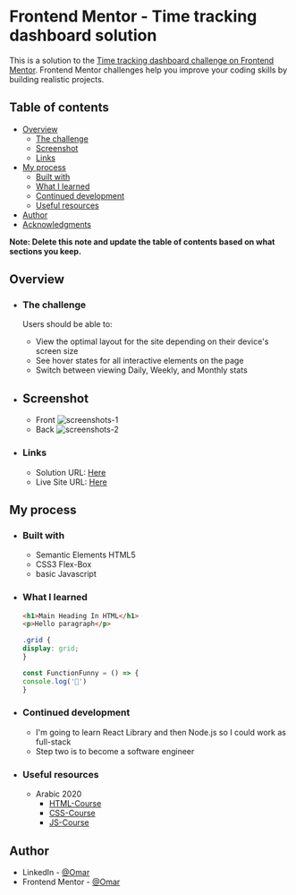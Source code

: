 # Frontend Mentor - Time tracking dashboard solution

This is a solution to the [Time tracking dashboard challenge on Frontend Mentor](https://www.frontendmentor.io/challenges/time-tracking-dashboard-UIQ7167Jw). Frontend Mentor challenges help you improve your coding skills by building realistic projects. 

## Table of contents

- [Overview](#overview)
  - [The challenge](#the-challenge)
  - [Screenshot](#screenshot)
  - [Links](#links)
- [My process](#my-process)
  - [Built with](#built-with)
  - [What I learned](#what-i-learned)
  - [Continued development](#continued-development)
  - [Useful resources](#useful-resources)
- [Author](#author)
- [Acknowledgments](#acknowledgments)

**Note: Delete this note and update the table of contents based on what sections you keep.**

## Overview

- ### The challenge

   Users should be able to:

   - View the optimal layout for the site depending on their device's screen size
   - See hover states for all interactive elements on the page
   - Switch between viewing Daily, Weekly, and Monthly stats


- ## Screenshot
   - Front
    ![screenshots-1](screenshots/Screenshot%202022-04-13%20090331.png)
   - Back 
    ![screenshots-2](screenshots/Screenshot%202022-04-13%20090426.png)

- ### Links

   - Solution URL: [Here](https://www.frontendmentor.io/challenges/interactive-rating-component-koxpeBUmI/hub/responsive-card-with-html5-css3-flex-box-js-rJRBKWEEq)
   - Live Site URL: [Here](https://0genn0.github.io/Responsive-card-with-js/)

## My process

   - ### Built with
     * Semantic Elements HTML5
     * CSS3 Flex-Box
     * basic Javascript

   - ### What I learned
      ```html
      <h1>Main Heading In HTML</h1>
      <p>Hello paragraph</p>
      ```

      ```css
      .grid {
      display: grid;
      }
      ```

      ```js
      const FunctionFunny = () => {
      console.log('🎉')
      }
      ```  
   - ### Continued development   
      - I'm going to learn React Library and then Node.js so  I could work as full-stack
      - Step two is to become a software engineer

   - ### Useful resources
      - Arabic 2020 
         - [HTML-Course](https://www.youtube.com/watch?v=6QAELgirvjs&list=PLDoPjvoNmBAw_t_XWUFbBX-c9MafPk9ji)
         - [CSS-Course](https://www.youtube.com/watch?v=X1ulCwyhCVM&list=PLDoPjvoNmBAzjsz06gkzlSrlev53MGIKe)
         - [JS-Course](https://www.youtube.com/watch?v=GM6dQBmc-Xg&list=PLDoPjvoNmBAx3kiplQR_oeDqLDBUDYwVv)

## Author

- LinkedIn - [@Omar](https://www.linkedin.com/feed/)
- Frontend Mentor - [@Omar](https://www.frontendmentor.io/home)
